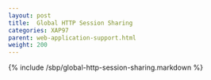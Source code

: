 ```yaml
---
layout: post
title:  Global HTTP Session Sharing
categories: XAP97
parent: web-application-support.html
weight: 200
---
```


{% include /sbp/global-http-session-sharing.markdown %}
